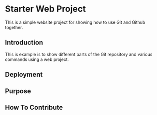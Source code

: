 # Starter Web Project

This is a simple website project for 
showing how to use Git and Github together.

## Introduction

This is example is to show different parts 
of the Git repository and various commands 
using a web project.

## Deployment

## Purpose

## How To Contribute